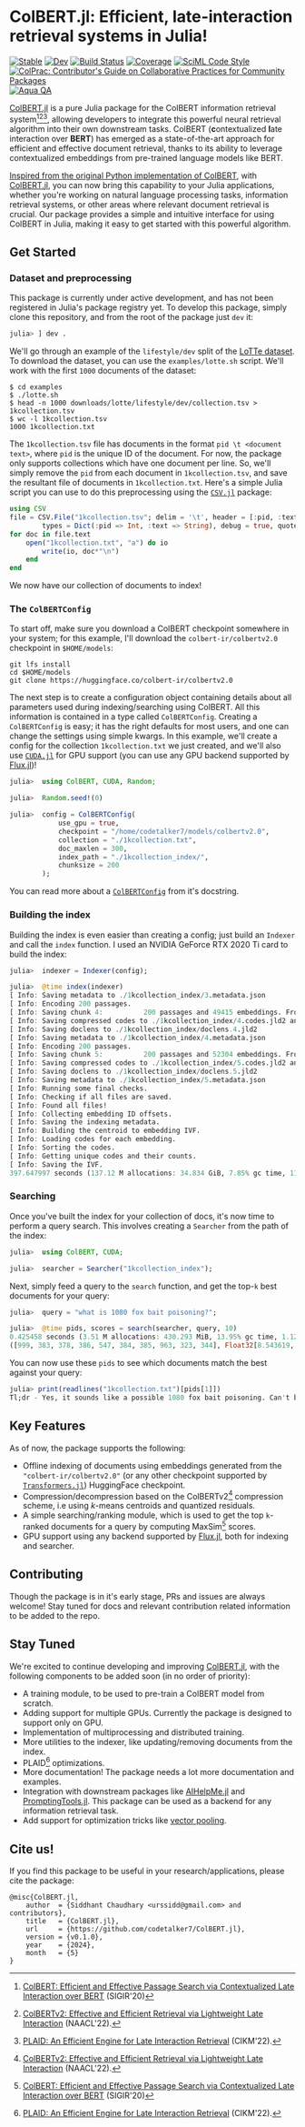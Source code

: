 # ColBERT.jl: Efficient, late-interaction retrieval systems in Julia!

[![Stable](https://img.shields.io/badge/docs-stable-blue.svg)](https://codetalker7.github.io/ColBERT.jl/stable/)
[![Dev](https://img.shields.io/badge/docs-dev-blue.svg)](https://codetalker7.github.io/ColBERT.jl/dev/)
[![Build Status](https://github.com/codetalker7/ColBERT.jl/actions/workflows/CI.yml/badge.svg?branch=main)](https://github.com/codetalker7/ColBERT.jl/actions/workflows/CI.yml?query=branch%3Amain)
[![Coverage](https://codecov.io/gh/codetalker7/ColBERT.jl/branch/main/graph/badge.svg)](https://codecov.io/gh/codetalker7/ColBERT.jl)
[![SciML Code Style](https://img.shields.io/static/v1?label=code%20style&message=SciML&color=9558b2&labelColor=389826)](https://github.com/SciML/SciMLStyle)
[![ColPrac: Contributor's Guide on Collaborative Practices for Community Packages](https://img.shields.io/badge/ColPrac-Contributor%27s%20Guide-blueviolet)](https://github.com/SciML/ColPrac)
[![Aqua QA](https://raw.githubusercontent.com/JuliaTesting/Aqua.jl/master/badge.svg)](https://github.com/JuliaTesting/Aqua.jl)

[ColBERT.jl](https://codetalker7/colbert.jl) is a pure Julia package for the ColBERT information retrieval system[^1][^2][^3], allowing developers
to integrate this powerful neural retrieval algorithm into their own downstream tasks. ColBERT (**c**ontextualized **l**ate interaction over **BERT**) has emerged as a state-of-the-art approach for efficient and effective document retrieval, thanks to its ability to leverage contextualized embeddings from pre-trained language models like BERT.

[Inspired from the original Python implementation of ColBERT](https://github.com/stanford-futuredata/ColBERT), with [ColBERT.jl](https://codetalker7/colbert.jl), you can now bring this capability to your Julia applications, whether you're working on natural language processing tasks, information retrieval systems, or other areas where relevant document retrieval is crucial. Our package provides a simple and intuitive interface for using ColBERT in Julia, making it easy to get started with this powerful algorithm.

## Get Started

### Dataset and preprocessing

This package is currently under active development, and has not been registered in Julia's package registry yet. To develop this package, simply clone this repository, and from the root of the package just `dev` it:

```julia
julia> ] dev .
```

We'll go through an example of the `lifestyle/dev` split of the [LoTTe dataset](https://github.com/stanford-futuredata/colbert/blob/main/lotte.md). To download the dataset, you can use the `examples/lotte.sh` script. We'll work with the first `1000` documents of the dataset:

```
$ cd examples
$ ./lotte.sh
$ head -n 1000 downloads/lotte/lifestyle/dev/collection.tsv > 1kcollection.tsv
$ wc -l 1kcollection.tsv
1000 1kcollection.txt
```

The `1kcollection.tsv` file has documents in the format `pid \t <document text>`, where `pid` is the unique ID of the document. For now, the package only supports collections which have one document per line. So, we'll simply remove the `pid` from each document in `1kcollection.tsv`, and save the resultant file of documents in `1kcollection.txt`. Here's a simple Julia script you can use to do this preprocessing using the [`CSV.jl`](https://github.com/JuliaData/CSV.jl) package:

```julia
using CSV
file = CSV.File("1kcollection.tsv"; delim = '\t', header = [:pid, :text],
        types = Dict(:pid => Int, :text => String), debug = true, quoted = false)
for doc in file.text
    open("1kcollection.txt", "a") do io
        write(io, doc*"\n")
    end
end
```

We now have our collection of documents to index!

### The `ColBERTConfig`

To start off, make sure you download a ColBERT checkpoint somewhere in your system; for this example, I'll download the `colbert-ir/colbertv2.0` checkpoint in `$HOME/models`:
    
    git lfs install 
    cd $HOME/models
    git clone https://huggingface.co/colbert-ir/colbertv2.0

The next step is to create a configuration object containing details about all parameters used during indexing/searching using ColBERT. All this information is contained in a type called `ColBERTConfig`. Creating a `ColBERTConfig` is easy; it has the right defaults for most users, and one can change the settings using simple kwargs. In this example, we'll create a config for the collection `1kcollection.txt` we just created, and we'll also use [`CUDA.jl`](https://github.com/JuliaGPU/CUDA.jl) for GPU support (you can use any GPU backend supported by [Flux.jl](https://github.com/FluxML/Flux.jl))!

```julia
julia>  using ColBERT, CUDA, Random;

julia>  Random.seed!(0)                                                 # global seed for a reproducible index

julia>  config = ColBERTConfig(
            use_gpu = true,
            checkpoint = "/home/codetalker7/models/colbertv2.0",        # local path to the colbert checkpoint
            collection = "./1kcollection.txt",                          # local path to the collection
            doc_maxlen = 300,                                           # max length beyond which docs are truncated
            index_path = "./1kcollection_index/",                       # local directory to save the index in
            chunksize = 200                                             # number of docs to store in a chunk
        );
```

You can read more about a [`ColBERTConfig`](https://github.com/codetalker7/ColBERT.jl/blob/302b68caf0c770b5e23c83b1f204808185ffaac5/src/infra/config.jl#L1) from it's docstring.

### Building the index

Building the index is even easier than creating a config; just build an `Indexer` and call the `index` function. I used an NVIDIA GeForce RTX 2020 Ti card to build the index:

```julia
julia>  indexer = Indexer(config);

julia>  @time index(indexer)
[ Info: Saving metadata to ./1kcollection_index/3.metadata.json
[ Info: Encoding 200 passages.
[ Info: Saving chunk 4:          200 passages and 49415 embeddings. From passage #601 onward.
[ Info: Saving compressed codes to ./1kcollection_index/4.codes.jld2 and residuals to ./1kcollection_index/4.residuals.jld2
[ Info: Saving doclens to ./1kcollection_index/doclens.4.jld2
[ Info: Saving metadata to ./1kcollection_index/4.metadata.json
[ Info: Encoding 200 passages.
[ Info: Saving chunk 5:          200 passages and 52304 embeddings. From passage #801 onward.
[ Info: Saving compressed codes to ./1kcollection_index/5.codes.jld2 and residuals to ./1kcollection_index/5.residuals.jld2
[ Info: Saving doclens to ./1kcollection_index/doclens.5.jld2
[ Info: Saving metadata to ./1kcollection_index/5.metadata.json
[ Info: Running some final checks.
[ Info: Checking if all files are saved.
[ Info: Found all files!
[ Info: Collecting embedding ID offsets.
[ Info: Saving the indexing metadata.
[ Info: Building the centroid to embedding IVF.
[ Info: Loading codes for each embedding.
[ Info: Sorting the codes.
[ Info: Getting unique codes and their counts.
[ Info: Saving the IVF.
397.647997 seconds (137.12 M allocations: 34.834 GiB, 7.85% gc time, 11.96% compilation time: <1% of which was recompilation)
```

### Searching

Once you've built the index for your collection of docs, it's now time to perform a query search. This involves creating a `Searcher` from the path of the index:

```julia
julia>  using ColBERT, CUDA;

julia>  searcher = Searcher("1kcollection_index");
```

Next, simply feed a query to the `search` function, and get the top-`k` best documents for your query:

```julia
julia>  query = "what is 1080 fox bait poisoning?";

julia>  @time pids, scores = search(searcher, query, 10)
0.425458 seconds (3.51 M allocations: 430.293 MiB, 13.95% gc time, 1.12% compilation time)
([999, 383, 378, 386, 547, 384, 385, 963, 323, 344], Float32[8.543619, 7.804471, 7.039251, 6.7534733, 6.523997, 6.1977453, 6.131935, 6.086709, 6.0386653, 5.7597084])
```

You can now use these `pids` to see which documents match the best against your query:

```julia
julia> print(readlines("1kcollection.txt")[pids[1]])
Tl;dr - Yes, it sounds like a possible 1080 fox bait poisoning. Can't be sure though. The traditional fox bait is called 1080. That poisonous bait is still used in a few countries to kill foxes, rabbits, possums and other mammal pests. The toxin in 1080 is Sodium fluoroacetate. Wikipedia is a bit vague on symptoms in animals, but for humans they say: In humans, the symptoms of poisoning normally appear between 30 minutes and three hours after exposure. Initial symptoms typically include nausea, vomiting and abdominal pain; sweating, confusion and agitation follow. In significant poisoning, cardiac abnormalities including tachycardia or bradycardia, hypotension and ECG changes develop. Neurological effects include muscle twitching and seizures... One might safely assume a dog, especially a small Whippet, would show symptoms of poisoning faster than the 30 mins stated for humans. The listed (human) symptoms look like a good fit to what your neighbour reported about your dog. Strychnine is another commonly used poison against mammal pests. It affects the animal's muscles so that contracted muscles can no longer relax. That means the muscles responsible of breathing cease to operate and the animal suffocates to death in less than two hours. This sounds like unlikely case with your dog. One possibility is unintentional pet poisoning by snail/slug baits. These baits are meant to control a population of snails and slugs in a garden. Because the pelletized bait looks a lot like dry food made for dogs it is easily one of the most common causes of unintentional poisoning of dogs. The toxin in these baits is Metaldehyde and a dog may die inside four hours of ingesting these baits, which sounds like too slow to explain what happened to your dog, even though the symptoms of this toxin are somewhat similar to your case. Then again, the malicious use of poisons against neighbourhood dogs can vary a lot. In fact they don't end with just pesticides but also other harmful matter, like medicine made for humans and even razorblades stuck inside a meatball, have been found in baits. It is quite impossible to say what might have caused the death of your dog, at least without autopsy and toxicology tests. The 1080 is just one of the possible explanations. It is best to always use a leash when walking dogs in populated areas and only let dogs free (when allowed by local legislation) in unpopulated parks and forests and suchlike places.
```

## Key Features

As of now, the package supports the following:

  - Offline indexing of documents using embeddings generated from the `"colbert-ir/colbertv2.0"` (or any other checkpoint supported by [`Transformers.jl`](https://github.com/chengchingwen/Transformers.jl)) HuggingFace checkpoint.
  - Compression/decompression based on the ColBERTv2[^2] compression scheme, i.e using $k$-means centroids and quantized residuals.
  - A simple searching/ranking module, which is used to get the top `k`-ranked documents for a query by computing MaxSim[^1] scores.
  - GPU support using any backend supported by [Flux.jl](https://github.com/FluxML/Flux.jl), both for indexing and searcher.

## Contributing

Though the package is in it's early stage, PRs and issues are always welcome! Stay tuned for docs and relevant contribution related information to be added to the repo.

## Stay Tuned

We're excited to continue developing and improving [ColBERT.jl](https://github.com/codetalker7/ColBERT.jl), with the following components to be added soon (in no order of priority):

  - A training module, to be used to pre-train a ColBERT model from scratch.
  - Adding support for multiple GPUs. Currently the package is designed to support only on GPU.
  - Implementation of multiprocessing and distributed training.
  - More utilities to the indexer, like updating/removing documents from the index.
  - PLAID[^3] optimizations.
  - More documentation! The package needs a lot more documentation and examples.
  - Integration with downstream packages like [AIHelpMe.jl](https://github.com/svilupp/AIHelpMe.jl) and [PromptingTools.jl](https://github.com/svilupp/PromptingTools.jl). This package can be used as a backend for any information retrieval task.
  - Add support for optimization tricks like [vector pooling](https://www.answer.ai/posts/colbert-pooling.html).

## Cite us!

If you find this package to be useful in your research/applications, please cite the package:

    @misc{ColBERT.jl,
        author  = {Siddhant Chaudhary <urssidd@gmail.com> and contributors},
        title   = {ColBERT.jl},
        url     = {https://github.com/codetalker7/ColBERT.jl},
        version = {v0.1.0},
        year    = {2024},
        month   = {5}
    }

[^1]: [ColBERT: Efficient and Effective Passage Search via Contextualized Late Interaction over BERT](https://arxiv.org/abs/2004.12832) (SIGIR'20)
[^2]: [ColBERTv2: Effective and Efficient Retrieval via Lightweight Late Interaction](https://arxiv.org/abs/2112.01488) (NAACL'22).
[^3]: [PLAID: An Efficient Engine for Late Interaction Retrieval](https://arxiv.org/abs/2205.09707) (CIKM'22).
